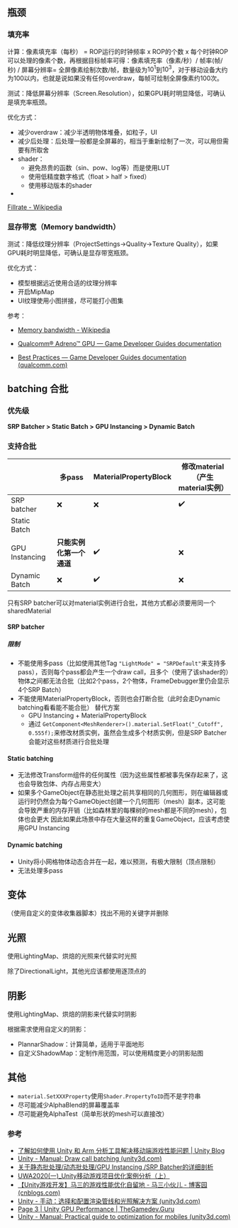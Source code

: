 ## 瓶颈

### 填充率

计算：像素填充率（每秒） = ROP运行的时钟频率 x ROP的个数 x 每个时钟ROP可以处理的像素个数，再根据目标帧率可得：像素填充率（像素/秒）/ 帧率(帧/秒) / 屏幕分辨率= 全屏像素绘制次数/帧，数量级为$10^1$到$10^3$，对于移动设备大约为100以内，也就是说如果没有任何overdraw，每帧可绘制全屏像素约100次。

测试：降低屏幕分辨率（Screen.Resolution），如果GPU耗时明显降低，可确认是填充率瓶颈。

优化方式：

- 减少overdraw：减少半透明物体堆叠，如粒子，UI
- 减少后处理：后处理一般都是全屏幕的，相当于重新绘制了一次，可以用但需要有所取舍
- shader：
    - 避免昂贵的函数（sin、pow、log等）而是使用LUT
    - 使用低精度数字格式（float > half > fixed）
    - 使用移动版本的shader
- 

[Fillrate - Wikipedia](https://en.wikipedia.org/wiki/Fillrate)

### 显存带宽（Memory bandwidth）

测试：降低纹理分辨率（ProjectSettings->Quality->Texture Quality），如果GPU耗时明显降低，可确认是显存带宽瓶颈。

优化方式：

- 模型根据远近使用合适的纹理分辨率
- 开启MipMap
- UI纹理使用小图拼接，尽可能打小图集

参考：

- [Memory bandwidth - Wikipedia](https://en.wikipedia.org/wiki/Memory_bandwidth)

- [Qualcomm® Adreno™ GPU — Game Developer Guides documentation](https://developer.qualcomm.com/sites/default/files/docs/adreno-gpu/developer-guide/gpu/gpu.html)

- [Best Practices — Game Developer Guides documentation (qualcomm.com)](https://developer.qualcomm.com/sites/default/files/docs/adreno-gpu/developer-guide/gpu/best_practices.html#gpu-best-practices)

## batching 合批

### 优先级

**SRP Batcher > Static Batch > GPU Instancing > Dynamic Batch**

### 支持合批

|                | 多pass                   | MaterialPropertyBlock | 修改material（产生material实例） |
| -------------- | ------------------------ | --------------------- | -------------------------------- |
| SRP batcher    | ❌                        | ❌                     | ✔️                                |
| Static Batch   |                          |                       |                                  |
| GPU Instancing | **只能实例化第一个通道** | ✔️                     | ❌                                |
| Dynamic Batch  | ❌                        | ✔️                     | ❌                                |

只有SRP batcher可以对material实例进行合批，其他方式都必须要用同一个sharedMaterial

#### SRP batcher

##### 限制

- 不能使用多pass（比如使用其他Tag `"LightMode" = "SRPDefault"`来支持多pass），否则每个pass都会产生一个draw call，且多个（使用了该shader的）物体之间都无法合批（比如2个pass，2个物体，FrameDebugger里仍会显示4个SRP Batch）
- 不能使用MaterialPropertyBlock，否则也会打断合批（此时会走Dynamic batching看看能不能合批）
    替代方案
    - GPU Instancing + MaterialPropertyBlock
    - 通过 `GetComponent<MeshRenderer>().material.SetFloat("_Cutoff", 0.555f);`来修改材质实例，虽然会生成多个材质实例，但是SRP Batcher会能对这些材质进行合批处理

#### Static batching

- 无法修改Transform组件的任何属性（因为这些属性都被事先保存起来了，这也会导致包体、内存占用变大）
- 如果多个GameObject在静态批处理之前共享相同的几何图形，则在编辑器或运行时仍然会为每个GameObject创建一个几何图形（mesh）副本，这可能会导致严重的内存开销（比如森林里的每棵树的mesh都是不同的mesh），包体也会更大
    因此如果此场景中存在大量这样的重复GameObject，应该考虑使用GPU Instancing

#### Dynamic batching

- Unity将小网格物体动态合并在一起，难以预测，有极大限制（顶点限制）
- 无法处理多pass

## 变体

（使用自定义的变体收集器脚本）找出不用的关键字并删除

## 光照

使用LightingMap、烘焙的光照来代替实时光照

除了DirectionalLight，其他光应该都使用逐顶点的

## 阴影

使用LightingMap、烘焙的阴影来代替实时阴影

根据需求使用自定义的阴影：

- PlannarShadow：计算简单，适用于平面地形
- 自定义ShadowMap：定制作用范围，可以使用精度更小的阴影贴图

## 其他

- `material.SetXXXProperty`使用`Shader.PropertyToID`而不是字符串
- 尽可能减少AlphaBlend的屏幕覆盖率
- 尽可能避免AlphaTest（简单形状的mesh可以直接改）

### 参考

- [了解如何使用 Unity 和 Arm 分析工具解决移动端游戏性能问题 | Unity Blog](https://blog.unity.com/cn/technology/tackling-profiling-for-mobile-games-with-unity-and-arm)
- [Unity - Manual: Draw call batching (unity3d.com)](https://docs.unity3d.com/Manual/DrawCallBatching.html)
- [关于静态批处理/动态批处理/GPU Instancing /SRP Batcher的详细剖析](https://zhuanlan.zhihu.com/p/98642798)
- [UWA2020(一)_Unity移动游戏项目优化案例分析（上）](https://zhuanlan.zhihu.com/p/261378070)
- [【Unity游戏开发】马三的游戏性能优化自留地 - 马三小伙儿 - 博客园 (cnblogs.com)](https://www.cnblogs.com/msxh/p/12987632.html)
- [Unity - 手动：选择和配置渲染管线和光照解决方案 (unity3d.com)](https://docs.unity3d.com/Manual/BestPracticeLightingPipelines.html)
- [Page 3 | Unity GPU Performance | TheGamedev.Guru](https://thegamedev.guru/unity-gpu-performance/page/3/#list)
- [Unity - Manual: Practical guide to optimization for mobiles (unity3d.com)](https://docs.unity3d.com/2019.3/Documentation/Manual/MobileOptimizationPracticalGuide.html)
